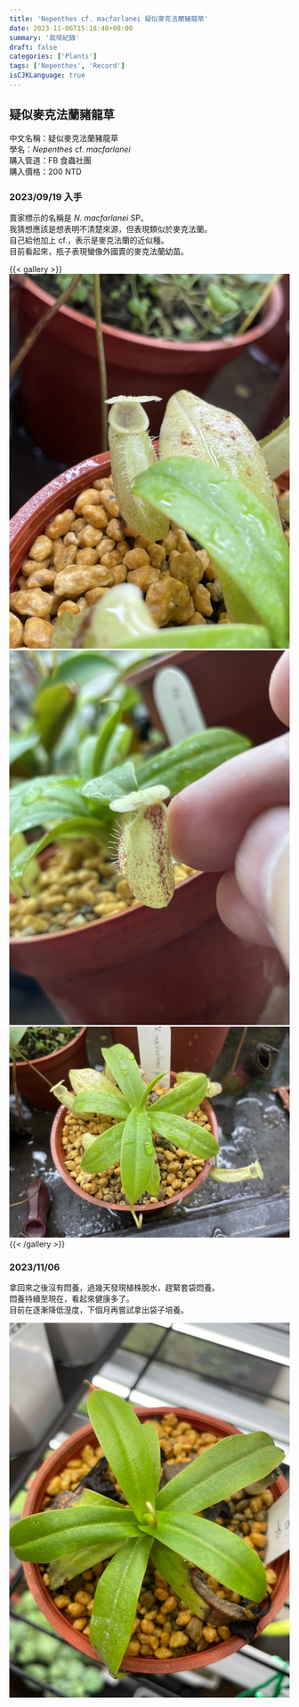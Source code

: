 ```yaml
---
title: 'Nepenthes cf. macfarlanei 疑似麥克法蘭豬龍草'
date: 2023-11-06T15:18:48+08:00
summary: '栽培紀錄'
draft: false
categories: ['Plants']
tags: ['Nepenthes', 'Record']
isCJKLanguage: true
---
```


## 疑似麥克法蘭豬龍草

中文名稱：疑似麥克法蘭豬龍草  
學名：*Nepenthes* cf. *macfarlanei*  
購入管道：FB 食蟲社團  
購入價格：200 NTD  

### 2023/09/19 入手

賣家標示的名稱是 *N. macfarlanei* SP。  
我猜想應該是想表明不清楚來源，但表現類似於麥克法蘭。  
自己給他加上 cf.，表示是麥克法蘭的近似種。  
目前看起來，瓶子表現蠻像外國賣的麥克法蘭幼苗。  

{{< gallery >}}
<img src="./images/2023-09-19(2).jpg" class="grid-w50">
<img src="./images/2023-09-19(3).jpg" class="grid-w50">
<img src="./images/2023-09-19(1).jpg" class="grid-w100">
{{< /gallery >}}

### 2023/11/06

拿回來之後沒有悶養，過幾天發現植株脫水，趕緊套袋悶養。  
悶養持續至現在，看起來健康多了。  
目前在逐漸降低溼度，下個月再嘗試拿出袋子培養。  

![2023-11-06](./images/2023-11-06.jpg)

